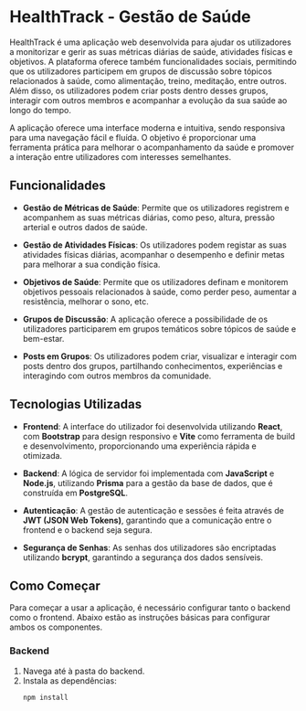 # HealthTrack - Gestão de Saúde

HealthTrack é uma aplicação web desenvolvida para ajudar os utilizadores a monitorizar e gerir as suas métricas diárias de saúde, atividades físicas e objetivos. A plataforma oferece também funcionalidades sociais, permitindo que os utilizadores participem em grupos de discussão sobre tópicos relacionados à saúde, como alimentação, treino, meditação, entre outros. Além disso, os utilizadores podem criar posts dentro desses grupos, interagir com outros membros e acompanhar a evolução da sua saúde ao longo do tempo.

A aplicação oferece uma interface moderna e intuitiva, sendo responsiva para uma navegação fácil e fluída. O objetivo é proporcionar uma ferramenta prática para melhorar o acompanhamento da saúde e promover a interação entre utilizadores com interesses semelhantes.

## Funcionalidades

- **Gestão de Métricas de Saúde**: Permite que os utilizadores registrem e acompanhem as suas métricas diárias, como peso, altura, pressão arterial e outros dados de saúde.
  
- **Gestão de Atividades Físicas**: Os utilizadores podem registar as suas atividades físicas diárias, acompanhar o desempenho e definir metas para melhorar a sua condição física.

- **Objetivos de Saúde**: Permite que os utilizadores definam e monitorem objetivos pessoais relacionados à saúde, como perder peso, aumentar a resistência, melhorar o sono, etc.

- **Grupos de Discussão**: A aplicação oferece a possibilidade de os utilizadores participarem em grupos temáticos sobre tópicos de saúde e bem-estar.

- **Posts em Grupos**: Os utilizadores podem criar, visualizar e interagir com posts dentro dos grupos, partilhando conhecimentos, experiências e interagindo com outros membros da comunidade.

## Tecnologias Utilizadas

- **Frontend**: A interface do utilizador foi desenvolvida utilizando **React**, com **Bootstrap** para design responsivo e **Vite** como ferramenta de build e desenvolvimento, proporcionando uma experiência rápida e otimizada.

- **Backend**: A lógica de servidor foi implementada com **JavaScript** e **Node.js**, utilizando **Prisma** para a gestão da base de dados, que é construída em **PostgreSQL**.

- **Autenticação**: A gestão de autenticação e sessões é feita através de **JWT (JSON Web Tokens)**, garantindo que a comunicação entre o frontend e o backend seja segura.

- **Segurança de Senhas**: As senhas dos utilizadores são encriptadas utilizando **bcrypt**, garantindo a segurança dos dados sensíveis.

## Como Começar

Para começar a usar a aplicação, é necessário configurar tanto o backend como o frontend. Abaixo estão as instruções básicas para configurar ambos os componentes.

### Backend
1. Navega até à pasta do backend.
2. Instala as dependências:
   ```bash
   npm install
